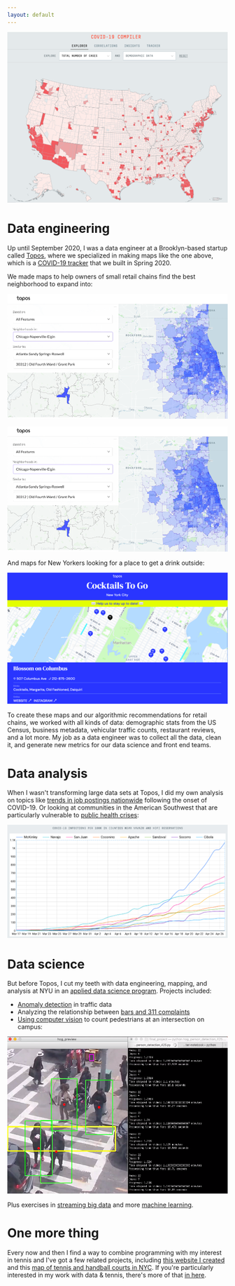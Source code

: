 ```yaml
---
layout: default
---
```


[![COVID-19 Tracker](https://github.com/seeess1/seeess1.github.io/raw/master/assets/images/covid.png)](https://covid19.topos.com/)


# Data engineering

Up until September 2020, I was a data engineer at a Brooklyn-based startup called [Topos](https://topos.com/), where we specialized in making maps like the one above, which is a [COVID-19 tracker](https://covid19.topos.com/) that we built in Spring 2020. 

We made maps to help owners of small retail chains find the best neighborhood to expand into:

[![Neighborhoods in Chicago similar to Grant Park in Atlanta](https://github.com/seeess1/seeess1.github.io/raw/master/assets/images/atlanta-chicago.png)](https://topos.com/)

<a href = "assets/images/tennis-v4.png"><img src="assets/images/atlanta-chicago.png" alt="Neighborhoods in Chicago similar to Grant Park in Atlanta"></a>

And maps for New Yorkers looking for a place to get a drink outside:

[![NYC cocktail map](https://github.com/seeess1/seeess1.github.io/raw/master/assets/images/cocktails-v2.png)](https://cocktails.topos.com/)

To create these maps and our algorithmic recommendations for retail chains, we worked with all kinds of data: demographic stats from the US Census, business metadata, vehicular traffic counts, restaurant reviews, and a lot more. My job as a data engineer was to collect all the data, clean it, and generate new metrics for our data science and front end teams.



# Data analysis

When I wasn't transforming large data sets at Topos, I did my own analysis on topics like [trends in job postings nationwide](https://twitter.com/topos_ai/status/1258184297732849666) following the onset of COVID-19. Or looking at communities in the American Southwest that are particularly vulnerable to [public health crises](https://medium.com/topos-ai/high-covid-19-vulnerability-seen-in-and-near-navajo-nation-and-hopi-reservation-in-arizona-edba321699cb):

[![COVID-19 cases in the American Southwest](https://github.com/seeess1/seeess1.github.io/raw/master/assets/images/reservations.png)](https://medium.com/topos-ai/high-covid-19-vulnerability-seen-in-and-near-navajo-nation-and-hopi-reservation-in-arizona-edba321699cb)



# Data science

But before Topos, I cut my teeth with data engineering, mapping, and analysis at NYU in an [applied data science program](https://cusp.nyu.edu/). Projects included: 
* [Anomaly detection](https://github.com/seeess1/machineLearning/blob/master/anomalies_traffic_health.ipynb) in traffic data
* Analyzing the relationship between [bars and 311 complaints](https://github.com/seeess1/publicDrunkenness/blob/master/public_drunkenness.ipynb)
* [Using computer vision](https://github.com/seeess1/pedestrian_cv) to count pedestrians at an intersection on campus:

[![Computer vision](https://github.com/seeess1/seeess1.github.io/raw/master/assets/images/pedestrians.png)](https://github.com/seeess1/pedestrian_cv)

Plus exercises in [streaming big data](https://github.com/seeess1/bigData) and more [machine learning](https://github.com/seeess1/machineLearning).



# One more thing

Every now and then I find a way to combine programming with my interest in tennis and I've got a few related projects, including [this website I created](https://www.bageled.nyc/) and this [map of tennis and handball courts in NYC](http://www.fortgreenetennis.org/nyc-courts). If you're particularly interested in my work with data & tennis, there's more of that [in here](./projects-tennis.md).
